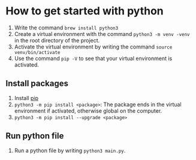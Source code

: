 # How to get started with python
1. Write the command `brew install python3`
2. Create a virtual environment with the command `python3 -m venv -venv` in the root directory of the project. 
3. Activate the virtual environment by writing the command `source venv/bin/activate`
4. Use the command `pip -V` to see that your virtual environment is activated.

## Install packages 
1. Install [pip](https://pip.pypa.io/en/stable/installation/#get-pip-py)
2. `python3 -m pip install <package>`: The package ends in the virtual environment if activated, otherwise global on the computer.  
3. `python3 -m pip install --upgrade <package>`

## Run python file
1. Run a python file by writing `python3 main.py`.
